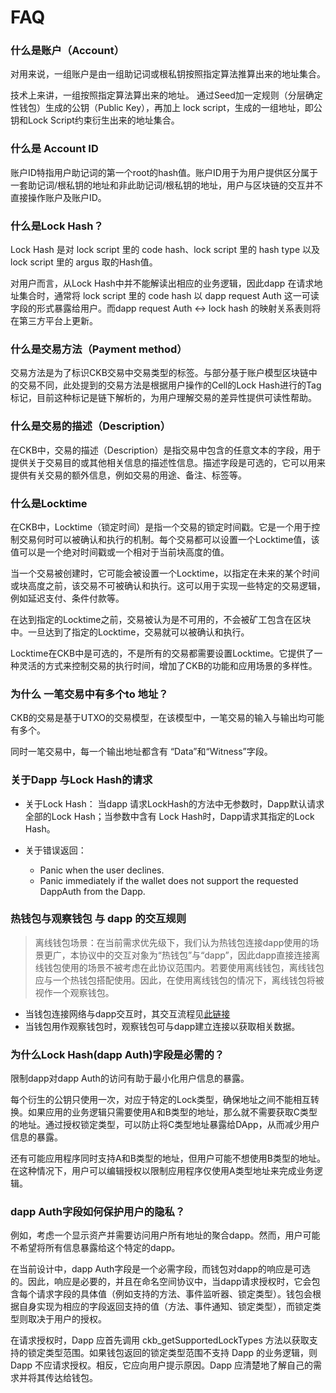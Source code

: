 # FAQ

### 什么是账户（Account）

对用来说，一组账户是由一组助记词或根私钥按照指定算法推算出来的地址集合。

技术上来讲，一组按照指定算法算出来的地址。
通过Seed加一定规则（分层确定性钱包）生成的公钥（Public Key），再加上 lock script，生成的一组地址，即公钥和Lock Script约束衍生出来的地址集合。


### 什么是 Account ID

账户ID特指用户助记词的第一个root的hash值。账户ID用于为用户提供区分属于一套助记词/根私钥的地址和非此助记词/根私钥的地址，用户与区块链的交互并不直接操作账户及账户ID。

### 什么是Lock Hash？
Lock Hash 是对 lock script 里的 code hash、lock script 里的 hash type 以及lock script 里的 argus 取的Hash值。

对用户而言，从Lock Hash中并不能解读出相应的业务逻辑，因此dapp 在请求地址集合时，通常将 lock script 里的 code hash 以 dapp request Auth 这一可读字段的形式暴露给用户。而dapp request Auth <-> lock hash 的映射关系表则将在第三方平台上更新。

### 什么是交易方法（Payment method）

交易方法是为了标识CKB交易中交易类型的标签。与部分基于账户模型区块链中的交易不同，此处提到的交易方法是根据用户操作的Cell的Lock Hash进行的Tag标记，目前这种标记是链下解析的，为用户理解交易的差异性提供可读性帮助。

### 什么是交易的描述（Description）

在CKB中，交易的描述（Description）是指交易中包含的任意文本的字段，用于提供关于交易目的或其他相关信息的描述性信息。描述字段是可选的，它可以用来提供有关交易的额外信息，例如交易的用途、备注、标签等。

### 什么是Locktime

在CKB中，Locktime（锁定时间）是指一个交易的锁定时间戳。它是一个用于控制交易何时可以被确认和执行的机制。每个交易都可以设置一个Locktime值，该值可以是一个绝对时间戳或一个相对于当前块高度的值。

当一个交易被创建时，它可能会被设置一个Locktime，以指定在未来的某个时间或块高度之前，该交易不可被确认和执行。这可以用于实现一些特定的交易逻辑，例如延迟支付、条件付款等。

在达到指定的Locktime之前，交易被认为是不可用的，不会被矿工包含在区块中。一旦达到了指定的Locktime，交易就可以被确认和执行。

Locktime在CKB中是可选的，不是所有的交易都需要设置Locktime。它提供了一种灵活的方式来控制交易的执行时间，增加了CKB的功能和应用场景的多样性。

### 为什么 一笔交易中有多个to 地址？

CKB的交易是基于UTXO的交易模型，在该模型中，一笔交易的输入与输出均可能有多个。

同时一笔交易中，每一个输出地址都含有 “Data”和“Witness”字段。

### 关于Dapp 与Lock Hash的请求

- 关于Lock Hash：
    当dapp 请求LockHash的方法中无参数时，Dapp默认请求全部的Lock Hash；当参数中含有 Lock Hash时，Dapp请求其指定的Lock Hash。

- 关于错误返回：
    - Panic when the user declines.
    - Panic immediately if the wallet does not support the requested DappAuth from the Dapp.



### 热钱包与观察钱包 与 dapp 的交互规则
> 离线钱包场景：在当前需求优先级下，我们认为热钱包连接dapp使用的场景更广，本协议中的交互对象为“热钱包”与“dapp”，因此dapp直接连接离线钱包使用的场景不被考虑在此协议范围内。若要使用离线钱包，离线钱包应与一个热钱包搭配使用。因此，在使用离线钱包的情况下，离线钱包将被视作一个观察钱包。
- 当钱包连接网络与dapp交互时，其交互流程见[此链接](https://github.com/Magickbase/neuron-public-issues/issues/148)
- 当钱包用作观察钱包时，观察钱包可与dapp建立连接以获取相关数据。


### 为什么Lock Hash(dapp Auth)字段是必需的？
限制dapp对dapp Auth的访问有助于最小化用户信息的暴露。

每个衍生的公钥只使用一次，对应于特定的Lock类型，确保地址之间不能相互转换。如果应用的业务逻辑只需要使用A和B类型的地址，那么就不需要获取C类型的地址。通过授权锁定类型，可以防止将C类型地址暴露给DApp，从而减少用户信息的暴露。

还有可能应用程序同时支持A和B类型的地址，但用户可能不想使用B类型的地址。在这种情况下，用户可以编辑授权以限制应用程序仅使用A类型地址来完成业务逻辑。

### dapp Auth字段如何保护用户的隐私？

例如，考虑一个显示资产并需要访问用户所有地址的聚合dapp。然而，用户可能不希望将所有信息暴露给这个特定的dapp。

在当前设计中，dapp Auth字段是一个必需字段，而钱包对dapp的响应是可选的。因此，响应是必要的，并且在命名空间协议中，当dapp请求授权时，它会包含每个请求字段的具体值（例如支持的方法、事件监听器、锁定类型）。钱包会根据自身实现为相应的字段返回支持的值（方法、事件通知、锁定类型），而锁定类型则取决于用户的授权。

在请求授权时，Dapp 应首先调用 ckb_getSupportedLockTypes 方法以获取支持的锁定类型范围。如果钱包返回的锁定类型范围不支持 Dapp 的业务逻辑，则 Dapp 不应请求授权。相反，它应向用户提示原因。Dapp 应清楚地了解自己的需求并将其传达给钱包。
